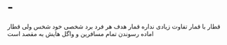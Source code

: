 # -
قطار با قمار تفاوت زیادی نداره قمار هدف هر فرد برد شخصی خود شخس ولی قطار اماده رسوندن تمام مسافرین و واگل هایش به مقصد است
